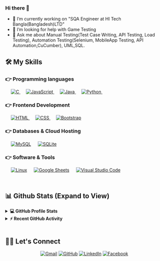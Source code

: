 ### Hi there 👋
 
- 🔭 I’m currently working on "SQA Engineer at HI Tech Bangla(Bangladesh)LTD"
- 🤔 I’m looking for help with Game Testing 
- 💬 Ask me about Manual Testing(Test Case Writing, API Testing, Load Testing), Automation Testing(Selenium, MobileApp Testing, API Automation,CuCumber), UML,SQL. 


## 🛠️ My Skills

### 👉 Programming languages

<p align="left"> 
  &emsp; 
  <a href="https://www.cprogramming.com/" target="_blank"> 
    <img alt="C" src="https://img.shields.io/badge/C%20-%232370ED.svg?logo=c&logoColor=white">
  </a> 
  &emsp;
 
  <a href="https://developer.mozilla.org/en-US/docs/Web/JavaScript" target="_blank"> 
     <img alt="JavaScript" src="https://img.shields.io/badge/JavaScript%20-%23F7DF1E.svg?logo=javascript&logoColor=black">
   </a>
  &emsp;
  <a href="https://www.java.com" target="_blank"> 
    <img alt="Java" src="https://img.shields.io/badge/Java-%23007396.svg?logo=java&logoColor=white">
  </a>
  &emsp;
   <a href="https://www.python.org" target="_blank">
    <img alt="Python" src="https://img.shields.io/badge/Python%20-%2314354C.svg?logo=python&logoColor=white">
  </a>
  &emsp;
  
</p>

### 👉 Frontend Development
<p align="left"> 
  &emsp; 
  <a href="https://www.w3.org/html/" target="_blank"> 
   <img alt="HTML" src="https://img.shields.io/badge/HTML5%20-%23E34F26.svg?logo=html5&logoColor=white">
  </a>   
  &emsp;
  <a href="https://www.w3schools.com/css/" target="_blank">
    <img alt="CSS" src="https://img.shields.io/badge/CSS%20-%231572B6.svg?logo=css3&logoColor=white">
  </a> 
   &emsp;
  <a href="https://getbootstrap.com" target="_blank"> 
    <img alt="Bootstrap" src="https://img.shields.io/badge/Bootstrap-%23563D7C.svg?style=flat&logo=bootstrap&logoColor=white"/>
  </a>
</p>

### 👉 Databases & Cloud Hosting
<p align="left">
  &emsp;
    <a href="https://www.mysql.com/"><img alt="MySQL" src="https://img.shields.io/badge/MySQL-%2300f.svg?style=flat&llogo=mysql&logoColor=white"></a>
  &emsp;
    <a href="https://www.sqlite.org/"><img alt="SQLite" src ="https://img.shields.io/badge/sqlite-%2307405e.svg?style=flat&logo=sqlite&logoColor=white"/></a>
  &emsp;  
 </p>
  
 ### 👉 Software & Tools
 
<p>
 
  &emsp;
    <a href="#"><img alt="Linux" src="https://img.shields.io/badge/Linux-FCC624?style=flat&logo=linux&logoColor=black"></a>
  &emsp;
    <a href="#"><img alt="Google Sheets" src="https://img.shields.io/badge/Google%20Sheets%20-%2334A853.svg?logo=google%20sheets&logoColor=white"></a>
  &emsp;
    <a href="#"><img alt="Visual Studio Code" src="https://img.shields.io/badge/Visual%20Studio%20Code-0078d7.svg?logo=visual-studio-code&logoColor=white"></a>
  &emsp;
</p>

<br/>

## 📊 Github Stats (Expand to View) 


<details> 
  <summary><b>💻 GitHub Profile Stats</b></summary>
  <br/>
  <p align="center">
    <a href="https://github.com/anuraghazra/github-readme-stats"><img alt="ovibinzia1885's Github Stats" src="https://github-readme-stats.vercel.app/api?username=ovibinzia1885&show_icons=true&count_private=true&theme=ovibinzia1885" height="192px"/></a>
<br/>
  &nbsp;
	  <img src="https://github-readme-stats.vercel.app/api/top-langs?username=ovibinzia1885&show_icons=true&locale=en&layout=compact&theme=algolia" alt="ovibinzia1885" height="192px"/>
  </p>
</details>


<details>
  <summary><b>⚡ Recent GitHub Activity</b></summary>
  <br/>
   <a href="https://github.com/ovibinzia1885"><img alt="Candida's Activity Graph" src="https://activity-graph.herokuapp.com/graph?username=ovibinzia1885&custom_title=ovibinzia1885&theme=react-dark" /></a>
  <br/>

</details>

<br/>

## 🙋‍♀️ Let's Connect
<p align="center">
	<a href="mailto:nazmul35-1885@diu.edu.bd"><img src="https://img.icons8.com/bubbles/50/000000/gmail.png" alt="Gmail"/></a>
	<a href="https://github.com/ovibinzia1885"><img src="https://img.icons8.com/bubbles/50/000000/github.png" alt="GitHub"/></a>
	<a href="https://www.linkedin.com/in/nazmul-hoque-ovy-15b0921b8/"><img src="https://img.icons8.com/bubbles/50/000000/linkedin.png" alt="LinkedIn"/></a>
	<a href="https://www.facebook.com/ovibin.zia.5"><img src="https://img.icons8.com/bubbles/50/000000/facebook-new.png" alt="Facebook"/></a>
</p>


